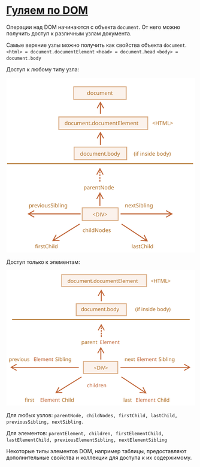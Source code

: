 # [Гуляем по DOM](https://javascript.info/dom-navigation)

Операции над DOM начинаются с объекта ```document```. От него можно получить
доступ к различным узлам документа.

Самые верхние узлы можно получить как свойства объекта ```document```. `<html> =
document.documentElement` `<head> = document.head` `<body> = document.body`

Доступ к любому типу узла:

![ссылки в DOM на любой узел](img/dom-links.svg)

Доступ только к элементам:

![ссылки в DOM на элементы](img/dom-links-elements.svg)

Для любых узлов: `parentNode, childNodes, firstChild, lastChild,
previousSibling, nextSibling.`

Для элементов: `parentElement, children, firstElementChild, lastElementChild,
previousElementSibling, nextElementSibling`

Некоторые типы элементов DOM, например таблицы, предоставляют дополнительные
свойства и коллекции для доступа к их содержимому.
